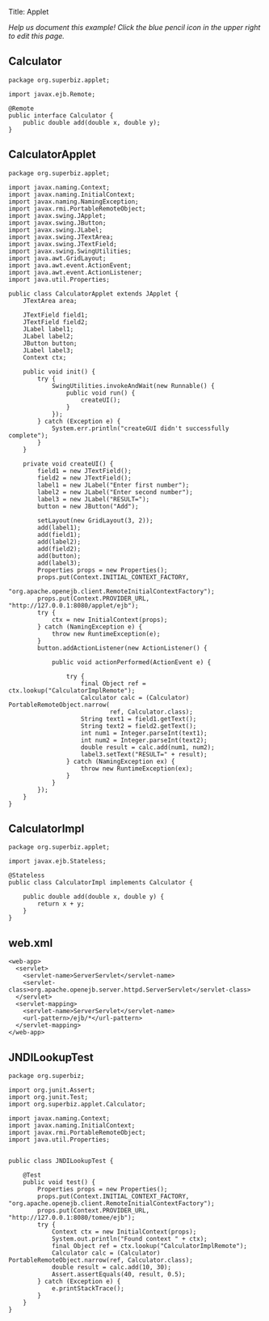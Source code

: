 Title: Applet

*Help us document this example! Click the blue pencil icon in the upper right to edit this page.*

## Calculator

    package org.superbiz.applet;
    
    import javax.ejb.Remote;
    
    @Remote
    public interface Calculator {
        public double add(double x, double y);
    }

## CalculatorApplet

    package org.superbiz.applet;
    
    import javax.naming.Context;
    import javax.naming.InitialContext;
    import javax.naming.NamingException;
    import javax.rmi.PortableRemoteObject;
    import javax.swing.JApplet;
    import javax.swing.JButton;
    import javax.swing.JLabel;
    import javax.swing.JTextArea;
    import javax.swing.JTextField;
    import javax.swing.SwingUtilities;
    import java.awt.GridLayout;
    import java.awt.event.ActionEvent;
    import java.awt.event.ActionListener;
    import java.util.Properties;
    
    public class CalculatorApplet extends JApplet {
        JTextArea area;
    
        JTextField field1;
        JTextField field2;
        JLabel label1;
        JLabel label2;
        JButton button;
        JLabel label3;
        Context ctx;
    
        public void init() {
            try {
                SwingUtilities.invokeAndWait(new Runnable() {
                    public void run() {
                        createUI();
                    }
                });
            } catch (Exception e) {
                System.err.println("createGUI didn't successfully complete");
            }
        }
    
        private void createUI() {
            field1 = new JTextField();
            field2 = new JTextField();
            label1 = new JLabel("Enter first number");
            label2 = new JLabel("Enter second number");
            label3 = new JLabel("RESULT=");
            button = new JButton("Add");
    
            setLayout(new GridLayout(3, 2));
            add(label1);
            add(field1);
            add(label2);
            add(field2);
            add(button);
            add(label3);
            Properties props = new Properties();
            props.put(Context.INITIAL_CONTEXT_FACTORY,
                    "org.apache.openejb.client.RemoteInitialContextFactory");
            props.put(Context.PROVIDER_URL, "http://127.0.0.1:8080/applet/ejb");
            try {
                ctx = new InitialContext(props);
            } catch (NamingException e) {
                throw new RuntimeException(e);
            }
            button.addActionListener(new ActionListener() {
    
                public void actionPerformed(ActionEvent e) {
    
                    try {
                        final Object ref = ctx.lookup("CalculatorImplRemote");
                        Calculator calc = (Calculator) PortableRemoteObject.narrow(
                                ref, Calculator.class);
                        String text1 = field1.getText();
                        String text2 = field2.getText();
                        int num1 = Integer.parseInt(text1);
                        int num2 = Integer.parseInt(text2);
                        double result = calc.add(num1, num2);
                        label3.setText("RESULT=" + result);
                    } catch (NamingException ex) {
                        throw new RuntimeException(ex);
                    }
                }
            });
        }
    }

## CalculatorImpl

    package org.superbiz.applet;
    
    import javax.ejb.Stateless;
    
    @Stateless
    public class CalculatorImpl implements Calculator {
    
        public double add(double x, double y) {
            return x + y;
        }
    }

## web.xml

    <web-app>
      <servlet>
        <servlet-name>ServerServlet</servlet-name>
        <servlet-class>org.apache.openejb.server.httpd.ServerServlet</servlet-class>
      </servlet>
      <servlet-mapping>
        <servlet-name>ServerServlet</servlet-name>
        <url-pattern>/ejb/*</url-pattern>
      </servlet-mapping>
    </web-app>
    

## JNDILookupTest

    package org.superbiz;
    
    import org.junit.Assert;
    import org.junit.Test;
    import org.superbiz.applet.Calculator;
    
    import javax.naming.Context;
    import javax.naming.InitialContext;
    import javax.rmi.PortableRemoteObject;
    import java.util.Properties;
    
    
    public class JNDILookupTest {
    
        @Test
        public void test() {
            Properties props = new Properties();
            props.put(Context.INITIAL_CONTEXT_FACTORY, "org.apache.openejb.client.RemoteInitialContextFactory");
            props.put(Context.PROVIDER_URL, "http://127.0.0.1:8080/tomee/ejb");
            try {
                Context ctx = new InitialContext(props);
                System.out.println("Found context " + ctx);
                final Object ref = ctx.lookup("CalculatorImplRemote");
                Calculator calc = (Calculator) PortableRemoteObject.narrow(ref, Calculator.class);
                double result = calc.add(10, 30);
                Assert.assertEquals(40, result, 0.5);
            } catch (Exception e) {
                e.printStackTrace();
            }
        }
    }
